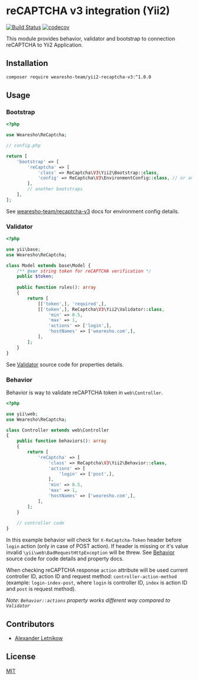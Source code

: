 # reCAPTCHA v3 integration (Yii2)
[![Build Status](https://travis-ci.org/wearesho-team/yii2-recaptcha-v3.svg?branch=master)](https://travis-ci.org/wearesho-team/yii2-recaptcha-v3)
[![codecov](https://codecov.io/gh/wearesho-team/yii2-recaptcha-v3/branch/master/graph/badge.svg)](https://codecov.io/gh/wearesho-team/yii2-recaptcha-v3)

This module provides behavior, validator and bootstrap to connection reCAPTCHA to Yii2 Application.

## Installation

```bash
composer require wearesho-team/yii2-recaptcha-v3:^1.0.0
```

## Usage

### Bootstrap
```php
<?php

use Wearesho\ReCaptcha;

// config.php

return [
    'bootstrap' => [
        'reCaptcha' => [
            'class' => ReCaptcha\V3\Yii2\Bootstrap::class,
            'config' => ReCaptcha\V3\EnvironmentConfig::class, // or another config interface implementation
        ],
        // another bootstraps      
    ],
];

```
See [wearesho-team/recaptcha-v3](https://github.com/wearesho-team/recaptcha-v3) docs for environment config details.

### Validator

```php
<?php

use yii\base;
use Wearesho\ReCaptcha;

class Model extends base\Model {
    /** @var string token for reCAPTCHA verification */
    public $token;
    
    public function rules(): array
    {
        return [
            [['token',], 'required',],
            [['token',], ReCaptcha\V3\Yii2\Validator::class,
                'min' => 0.5,
                'max' => 1,
                'actions' => ['login',],
                'hostNames' => ['wearesho.com',],
            ],
        ];
    }
}
```
See [Validator](./src/Validator.php) source code for properties details.

### Behavior
Behavior is way to validate reCAPTCHA token in `web\Controller`.
```php
<?php

use yii\web;
use Wearesho\ReCaptcha;

class Controller extends web\Controller 
{
    public function behaviors(): array
    {
        return [
            'reCaptcha' => [
                'class' => ReCaptcha\V3\Yii2\Behavior::class,
                'actions' => [
                    'login' => ['post',],   
                ],
                'min' => 0.5,
                'max' => 1,
                'hostNames' => ['wearesho.com',],
            ],      
        ];
    }
    
    // controller code
}
```
In this example behavior will check for `X-ReCaptcha-Token` header before `login` action (only in case of POST action).
If header is missing or it's value invalid `\yii\web\BadRequestHttpException` will be threw.
See [Behavior](./src/Behavior.php) source code for code details and property docs.

When checking reCAPTCHA response `action` attribute will be used current controller ID, action ID and request method:
`controller-action-method`
(example: `login-index-post`, where `login` is controller ID, `index` is action ID and `post` is request method).

*Note: `Behavior::actions` property works different way compared to `Validator`*

## Contributors
- [Alexander Letnikow](mailto:reclamme@gmail.com)


## License
[MIT](./LICENSE)
